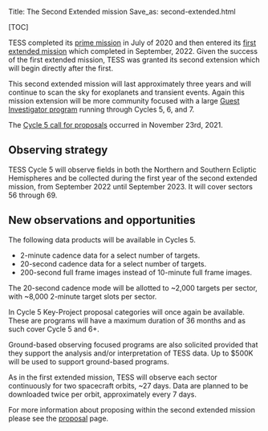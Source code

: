 Title: The Second Extended mission
Save_as: second-extended.html

[TOC]

TESS completed its [prime mission](primary.html) in July of 2020 and then entered its [first extended mission](extended.html) which completed in September, 2022. Given the success of the first extended mission, TESS was granted its second extension which will begin directly after the first. 

This second extended mission will last approximately three years and will continue to scan the sky for exoplanets and transient events. Again this mission extension will be more community focused with a large [Guest Investigator program](proposing-investigations.html) running through Cycles 5, 6, and 7.

The [Cycle 5 call for proposals](https://nspires.nasaprs.com/external/solicitations/summary.do?solId=%7b5032D2F8-F5DF-692A-8E7C-15A801B08DE1%7d&path=&method=init) occurred in November 23rd, 2021.

## Observing strategy

TESS Cycle 5 will observe fields in both the Northern and Southern Ecliptic Hemispheres and be collected during the first year of the second extended mission, from September 2022 until September 2023. It will cover sectors 56 through 69.

## New observations and opportunities

The following data products will be available in Cycles 5.

* 2-minute cadence data for a select number of targets.
* 20-second cadence data for a select number of targets.
* 200-second full frame images instead of 10-minute full frame images.

The 20-second cadence mode will be allotted to ~2,000 targets per sector, with ~8,000 2-minute target slots per sector.

In Cycle 5 Key-Project proposal categories will once again be available. These are programs will have a maximum duration of 36 months and as such cover Cycle 5 and 6+.

Ground-based observing focused programs are also solicited provided that they support the analysis and/or interpretation of TESS data. Up to $500K will be used to support ground-based programs.

As in the first extended mission, TESS will observe each sector continuously for two spacecraft orbits, ~27 days.
Data are planned to be downloaded twice per orbit, approximately every 7 days. 

For more information about proposing within the second extended mission please see the [proposal](proposing-investigations.html) page.


